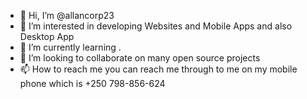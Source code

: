 - 👋 Hi, I’m @allancorp23
- 👀 I’m interested in developing Websites and Mobile Apps and also Desktop App 
- 🌱 I’m currently learning .
- 💞️ I’m looking to collaborate on many open source projects
- 📫 How to reach me you can reach me through to me on my mobile phone which is +250 798-856-624

